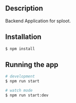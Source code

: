 ## Description

Backend Application for sploot.

## Installation

```bash
$ npm install
```

## Running the app

```bash
# development
$ npm run start

# watch mode
$ npm run start:dev
```